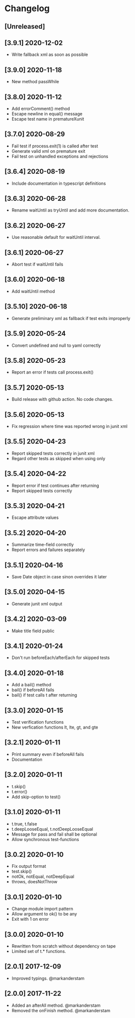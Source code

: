 # Changelog

## [Unreleased]

## [3.9.1] 2020-12-02

-   Write fallback xml as soon as possible

## [3.9.0] 2020-11-18

-   New method passWhile

## [3.8.0] 2020-11-12

-   Add errorComment() method
-   Escape newline in equal() message
-   Escape test name in prematureXunit

## [3.7.0] 2020-08-29

-   Fail test if process.exit(1) is called after test
-   Generate valid xml on premature exit
-   Fail test on unhandled exceptions and rejections

## [3.6.4] 2020-08-19

-   Include documentation in typescript definitions

## [3.6.3] 2020-06-28

-   Rename waitUntil as tryUntil and add more documentation.

## [3.6.2] 2020-06-27

-   Use reasonable default for waitUntil interval.

## [3.6.1] 2020-06-27

-   Abort test if waitUntil fails

## [3.6.0] 2020-06-18

-   Add waitUntil method

## [3.5.10] 2020-06-18

-   Generate preliminary xml as fallback if test exits improperly

## [3.5.9] 2020-05-24

-   Convert undefined and null to yaml correctly

## [3.5.8] 2020-05-23

-   Report an error if tests call process.exit()

## [3.5.7] 2020-05-13

-   Build release with github action. No code changes.

## [3.5.6] 2020-05-13

-   Fix regression where time was reported wrong in junit xml

## [3.5.5] 2020-04-23

-   Report skipped tests correctly in junit xml
-   Regard other tests as skipped when using only

## [3.5.4] 2020-04-22

-   Report error if test continues after returning
-   Report skipped tests correctly

## [3.5.3] 2020-04-21

-   Escape attribute values

## [3.5.2] 2020-04-20

-   Summarize time-field correctly
-   Report errors and failures separately

## [3.5.1] 2020-04-16

-   Save Date object in case sinon overrides it later

## [3.5.0] 2020-04-15

-   Generate junit xml output

## [3.4.2] 2020-03-09

-   Make title field public

## [3.4.1] 2020-01-24

-   Don't run beforeEach/afterEach for skipped tests

## [3.4.0] 2020-01-18

-   Add a bail() method
-   bail() if beforeAll fails
-   bail() if test calls t after returning

## [3.3.0] 2020-01-15

-   Test verification functions
-   New verfication functions lt, lte, gt, and gte

## [3.2.1] 2020-01-11

-   Print summary even if beforeAll fails
-   Documentation

## [3.2.0] 2020-01-11

-   t.skip()
-   t.error()
-   Add skip-option to test()

## [3.1.0] 2020-01-11

-   t.true, t.false
-   t.deepLooseEqual, t.notDeepLooseEqual
-   Message for pass and fail shall be optional
-   Allow synchronous test-functions

## [3.0.2] 2020-01-10

-   Fix output format
-   test.skip()
-   notOk, notEqual, notDeepEqual
-   throws, doesNotThrow

## [3.0.1] 2020-01-10

-   Change module import pattern
-   Allow argument to ok() to be any
-   Exit with 1 on error

## [3.0.0] 2020-01-10

-   Rewritten from scratch without dependency on tape
-   Limited set of t.\* functions.

## [2.0.1] 2017-12-09

-   Improved typings. @markanderstam

## [2.0.0] 2017-11-22

-   Added an afterAll method. @markanderstam
-   Removed the onFinish method. @markanderstam
